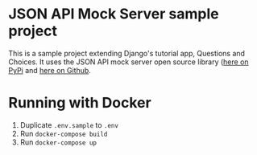 # JSON API Mock Server sample project

This is a sample project extending Django's tutorial app, Questions and Choices. It uses the JSON API mock server open source library ([here on PyPi](https://pypi.python.org/pypi?:action=display&name=jsonapi-mock-server&version=0.4) and [here on Github](https://github.com/ZeroCater/jsonapi-mock-server).

# Running with Docker

1. Duplicate `.env.sample` to `.env`
1. Run `docker-compose build`
1. Run `docker-compose up`
